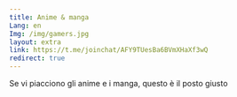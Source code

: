 ```yaml
---
title: Anime & manga
Lang: en
Img: /img/gamers.jpg
layout: extra
link: https://t.me/joinchat/AFY9TUesBa6BVmXHaXf3wQ
redirect: true
---
```

Se vi piacciono gli anime e i manga, questo è il posto giusto

